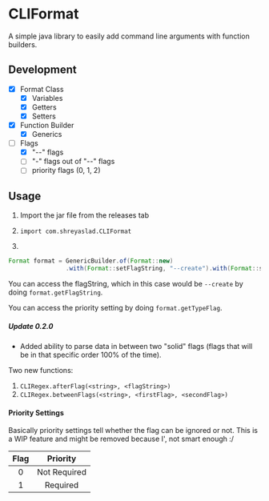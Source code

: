 # CLIFormat

A simple java library to easily add command line arguments with function builders.

## Development

- [x] Format Class
    - [x] Variables
    - [x] Getters
    - [x] Setters
- [x] Function Builder
    - [x] Generics
- [ ] Flags
    - [x] "--" flags
    - [ ] "-" flags out of "--" flags
    - [ ] priority flags (0, 1, 2)
    
## Usage

1. Import the jar file from the releases tab

2. `import com.shreyaslad.CLIFormat`

3. 

```java
Format format = GenericBuilder.of(Format::new)
                .with(Format::setFlagString, "--create").with(Format::setTypeFlag, 0).build();
```

You can access the flagString, which in this case would be `--create` by doing `format.getFlagString`.

You can access the priority setting by doing `format.getTypeFlag`.

##### Update 0.2.0

- Added ability to parse data in between two "solid" flags (flags that will be in that specific order 100% of the time).

Two new functions: 

1. `CLIRegex.afterFlag(<string>, <flagString>)`
2. `CLIRegex.betweenFlags(<string>, <firstFlag>, <secondFlag>)`

#### Priority Settings

Basically priority settings tell whether the flag can be ignored or not. This is a WIP feature and might be removed because I', not smart enough :/

| Flag | Priority|
|:-----:|:--------:|
| 0 | Not Required |
| 1 | Required|